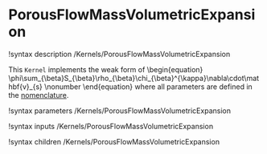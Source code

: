 # PorousFlowMassVolumetricExpansion
!syntax description /Kernels/PorousFlowMassVolumetricExpansion

This `Kernel` implements the weak form of
\begin{equation}
  \phi\sum_{\beta}S_{\beta}\rho_{\beta}\chi_{\beta}^{\kappa}\nabla\cdot\mathbf{v}_{s}
  \nonumber
\end{equation}
where all parameters are defined in the [nomenclature](/porous_flow/nomenclature.md).

!syntax parameters /Kernels/PorousFlowMassVolumetricExpansion

!syntax inputs /Kernels/PorousFlowMassVolumetricExpansion

!syntax children /Kernels/PorousFlowMassVolumetricExpansion
